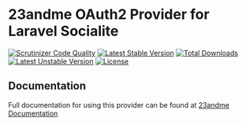 # 23andme OAuth2 Provider for Laravel Socialite

[![Scrutinizer Code Quality](https://img.shields.io/scrutinizer/g/SocialiteProviders/23andme.svg?style=flat-square)](https://scrutinizer-ci.com/g/SocialiteProviders/23andme/?branch=master)
[![Latest Stable Version](https://img.shields.io/packagist/v/socialiteproviders/23andme.svg?style=flat-square)](https://packagist.org/packages/socialiteproviders/23andme)
[![Total Downloads](https://img.shields.io/packagist/dt/socialiteproviders/23andme.svg?style=flat-square)](https://packagist.org/packages/socialiteproviders/23andme)
[![Latest Unstable Version](https://img.shields.io/packagist/vpre/socialiteproviders/23andme.svg?style=flat-square)](https://packagist.org/packages/socialiteproviders/23andme)
[![License](https://img.shields.io/packagist/l/socialiteproviders/23andme.svg?style=flat-square)](https://packagist.org/packages/socialiteproviders/23andme)

## Documentation

Full documentation for using this provider can be found at [23andme Documentation](http://socialiteproviders.github.io/providers/23andme/)
